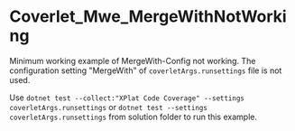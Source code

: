 # Coverlet_Mwe_MergeWithNotWorking
Minimum working example of MergeWith-Config not working.
The configuration setting "MergeWith" of `coverletArgs.runsettings` file is not used.


Use `dotnet test --collect:"XPlat Code Coverage" --settings coverletArgs.runsettings` or `dotnet test --settings coverletArgs.runsettings` from solution folder to run this example.